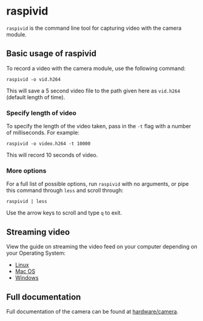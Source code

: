 # raspivid

`raspivid` is the command line tool for capturing video with the camera module.

## Basic usage of raspivid

To record a video with the camera module, use the following command:

```
raspivid -o vid.h264
```

This will save a 5 second video file to the path given here as `vid.h264` (default length of time).

### Specify length of video

To specify the length of the video taken, pass in the `-t` flag with a number of milliseconds. For example:

```
raspivid -o video.h264 -t 10000
```

This will record 10 seconds of video.

### More options

For a full list of possible options, run `raspivid` with no arguments, or pipe this command through `less` and scroll through:

```
raspivid | less
```

Use the arrow keys to scroll and type `q` to exit.

## Streaming video

View the guide on streaming the video feed on your computer depending on your Operating System:

- [Linux](streaming/linux.md)
- [Mac OS](streaming/mac.md)
- [Windows](streaming/windows.md)

## Full documentation

Full documentation of the camera can be found at [hardware/camera](../../../hardware/camera.md).
